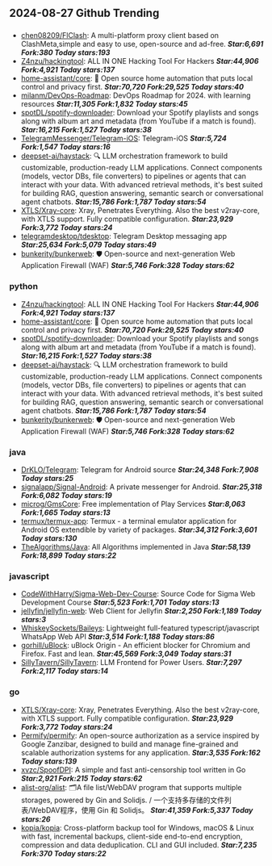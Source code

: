 ## 2024-08-27 Github Trending

### 
* [chen08209/FlClash](https://github.com/chen08209/FlClash): A multi-platform proxy client based on ClashMeta,simple and easy to use, open-source and ad-free. ***Star:6,691 Fork:380 Today stars:193***
* [Z4nzu/hackingtool](https://github.com/Z4nzu/hackingtool): ALL IN ONE Hacking Tool For Hackers ***Star:44,906 Fork:4,921 Today stars:137***
* [home-assistant/core](https://github.com/home-assistant/core): 🏡 Open source home automation that puts local control and privacy first. ***Star:70,720 Fork:29,525 Today stars:40***
* [milanm/DevOps-Roadmap](https://github.com/milanm/DevOps-Roadmap): DevOps Roadmap for 2024. with learning resources ***Star:11,305 Fork:1,832 Today stars:45***
* [spotDL/spotify-downloader](https://github.com/spotDL/spotify-downloader): Download your Spotify playlists and songs along with album art and metadata (from YouTube if a match is found). ***Star:16,215 Fork:1,527 Today stars:38***
* [TelegramMessenger/Telegram-iOS](https://github.com/TelegramMessenger/Telegram-iOS): Telegram-iOS ***Star:5,724 Fork:1,547 Today stars:16***
* [deepset-ai/haystack](https://github.com/deepset-ai/haystack): 🔍 LLM orchestration framework to build customizable, production-ready LLM applications. Connect components (models, vector DBs, file converters) to pipelines or agents that can interact with your data. With advanced retrieval methods, it's best suited for building RAG, question answering, semantic search or conversational agent chatbots. ***Star:15,786 Fork:1,787 Today stars:54***
* [XTLS/Xray-core](https://github.com/XTLS/Xray-core): Xray, Penetrates Everything. Also the best v2ray-core, with XTLS support. Fully compatible configuration. ***Star:23,929 Fork:3,772 Today stars:24***
* [telegramdesktop/tdesktop](https://github.com/telegramdesktop/tdesktop): Telegram Desktop messaging app ***Star:25,634 Fork:5,079 Today stars:49***
* [bunkerity/bunkerweb](https://github.com/bunkerity/bunkerweb): 🛡️ Open-source and next-generation Web Application Firewall (WAF) ***Star:5,746 Fork:328 Today stars:62***

### python
* [Z4nzu/hackingtool](https://github.com/Z4nzu/hackingtool): ALL IN ONE Hacking Tool For Hackers ***Star:44,906 Fork:4,921 Today stars:137***
* [home-assistant/core](https://github.com/home-assistant/core): 🏡 Open source home automation that puts local control and privacy first. ***Star:70,720 Fork:29,525 Today stars:40***
* [spotDL/spotify-downloader](https://github.com/spotDL/spotify-downloader): Download your Spotify playlists and songs along with album art and metadata (from YouTube if a match is found). ***Star:16,215 Fork:1,527 Today stars:38***
* [deepset-ai/haystack](https://github.com/deepset-ai/haystack): 🔍 LLM orchestration framework to build customizable, production-ready LLM applications. Connect components (models, vector DBs, file converters) to pipelines or agents that can interact with your data. With advanced retrieval methods, it's best suited for building RAG, question answering, semantic search or conversational agent chatbots. ***Star:15,786 Fork:1,787 Today stars:54***
* [bunkerity/bunkerweb](https://github.com/bunkerity/bunkerweb): 🛡️ Open-source and next-generation Web Application Firewall (WAF) ***Star:5,746 Fork:328 Today stars:62***

### java
* [DrKLO/Telegram](https://github.com/DrKLO/Telegram): Telegram for Android source ***Star:24,348 Fork:7,908 Today stars:25***
* [signalapp/Signal-Android](https://github.com/signalapp/Signal-Android): A private messenger for Android. ***Star:25,318 Fork:6,082 Today stars:19***
* [microg/GmsCore](https://github.com/microg/GmsCore): Free implementation of Play Services ***Star:8,063 Fork:1,665 Today stars:13***
* [termux/termux-app](https://github.com/termux/termux-app): Termux - a terminal emulator application for Android OS extendible by variety of packages. ***Star:34,312 Fork:3,601 Today stars:130***
* [TheAlgorithms/Java](https://github.com/TheAlgorithms/Java): All Algorithms implemented in Java ***Star:58,139 Fork:18,899 Today stars:22***

### javascript
* [CodeWithHarry/Sigma-Web-Dev-Course](https://github.com/CodeWithHarry/Sigma-Web-Dev-Course): Source Code for Sigma Web Development Course ***Star:5,523 Fork:1,701 Today stars:13***
* [jellyfin/jellyfin-web](https://github.com/jellyfin/jellyfin-web): Web Client for Jellyfin ***Star:2,250 Fork:1,189 Today stars:3***
* [WhiskeySockets/Baileys](https://github.com/WhiskeySockets/Baileys): Lightweight full-featured typescript/javascript WhatsApp Web API ***Star:3,514 Fork:1,188 Today stars:86***
* [gorhill/uBlock](https://github.com/gorhill/uBlock): uBlock Origin - An efficient blocker for Chromium and Firefox. Fast and lean. ***Star:45,569 Fork:3,049 Today stars:31***
* [SillyTavern/SillyTavern](https://github.com/SillyTavern/SillyTavern): LLM Frontend for Power Users. ***Star:7,297 Fork:2,117 Today stars:14***

### go
* [XTLS/Xray-core](https://github.com/XTLS/Xray-core): Xray, Penetrates Everything. Also the best v2ray-core, with XTLS support. Fully compatible configuration. ***Star:23,929 Fork:3,772 Today stars:24***
* [Permify/permify](https://github.com/Permify/permify): An open-source authorization as a service inspired by Google Zanzibar, designed to build and manage fine-grained and scalable authorization systems for any application. ***Star:3,535 Fork:162 Today stars:139***
* [xvzc/SpoofDPI](https://github.com/xvzc/SpoofDPI): A simple and fast anti-censorship tool written in Go ***Star:2,921 Fork:215 Today stars:62***
* [alist-org/alist](https://github.com/alist-org/alist): 🗂️A file list/WebDAV program that supports multiple storages, powered by Gin and Solidjs. / 一个支持多存储的文件列表/WebDAV程序，使用 Gin 和 Solidjs。 ***Star:41,359 Fork:5,337 Today stars:26***
* [kopia/kopia](https://github.com/kopia/kopia): Cross-platform backup tool for Windows, macOS & Linux with fast, incremental backups, client-side end-to-end encryption, compression and data deduplication. CLI and GUI included. ***Star:7,235 Fork:370 Today stars:22***
